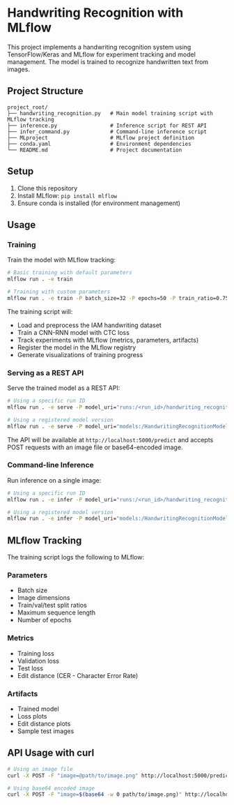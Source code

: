 # Handwriting Recognition with MLflow

This project implements a handwriting recognition system using TensorFlow/Keras and MLflow for experiment tracking and model management. The model is trained to recognize handwritten text from images.

## Project Structure

```
project_root/
├── handwriting_recognition.py   # Main model training script with MLflow tracking
├── inference.py                 # Inference script for REST API
├── infer_command.py             # Command-line inference script
├── MLproject                    # MLflow project definition
├── conda.yaml                   # Environment dependencies
└── README.md                    # Project documentation
```

## Setup

1. Clone this repository
2. Install MLflow: `pip install mlflow`
3. Ensure conda is installed (for environment management)

## Usage

### Training

Train the model with MLflow tracking:

```bash
# Basic training with default parameters
mlflow run . -e train

# Training with custom parameters
mlflow run . -e train -P batch_size=32 -P epochs=50 -P train_ratio=0.75 -P val_ratio=0.15
```

The training script will:
- Load and preprocess the IAM handwriting dataset
- Train a CNN-RNN model with CTC loss
- Track experiments with MLflow (metrics, parameters, artifacts)
- Register the model in the MLflow registry
- Generate visualizations of training progress

### Serving as a REST API

Serve the trained model as a REST API:

```bash
# Using a specific run ID
mlflow run . -e serve -P model_uri="runs:/<run_id>/handwriting_recognition_model"

# Using a registered model version
mlflow run . -e serve -P model_uri="models:/HandwritingRecognitionModel/1"
```

The API will be available at `http://localhost:5000/predict` and accepts POST requests with an image file or base64-encoded image.

### Command-line Inference

Run inference on a single image:

```bash
# Using a specific run ID
mlflow run . -e infer -P model_uri="runs:/<run_id>/handwriting_recognition_model" -P image_path="path/to/image.png"

# Using a registered model version
mlflow run . -e infer -P model_uri="models:/HandwritingRecognitionModel/1" -P image_path="path/to/image.png"
```

## MLflow Tracking

The training script logs the following to MLflow:

### Parameters
- Batch size
- Image dimensions
- Train/val/test split ratios
- Maximum sequence length
- Number of epochs

### Metrics
- Training loss
- Validation loss
- Test loss
- Edit distance (CER - Character Error Rate)

### Artifacts
- Trained model
- Loss plots
- Edit distance plots
- Sample test images

## API Usage with curl

```bash
# Using an image file
curl -X POST -F "image=@path/to/image.png" http://localhost:5000/predict

# Using base64 encoded image
curl -X POST -F "image=$(base64 -w 0 path/to/image.png)" http://localhost:5000/predict
```